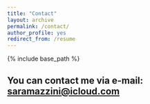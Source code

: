 ```yaml
---
title: "Contact"
layout: archive
permalink: /contact/
author_profile: yes
redirect_from: /resume
---
```


{% include base_path %}

## You can contact me via e-mail: <span style="color: #307D7E"> **saramazzini@icloud.com**





